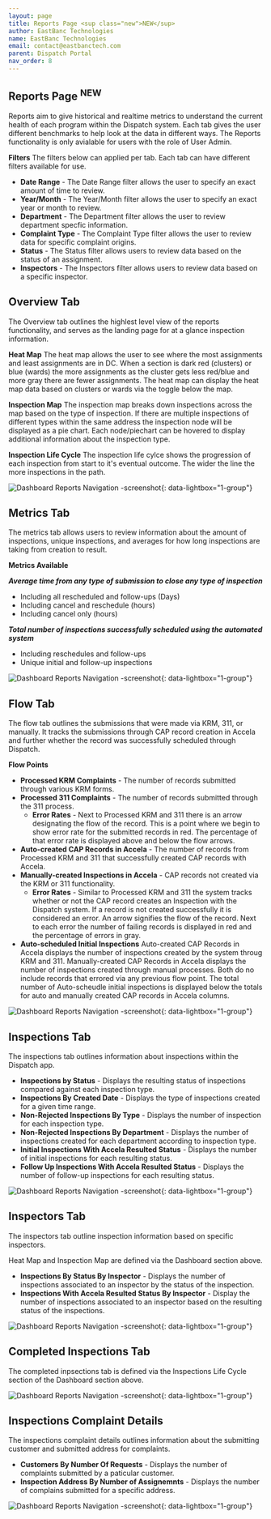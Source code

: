 ```yaml
---
layout: page
title: Reports Page <sup class="new">NEW</sup>
author: EastBanc Technologies
name: EastBanc Technologies
email: contact@eastbanctech.com
parent: Dispatch Portal
nav_order: 8
---
```


<section id="reports-page-new" markdown="1">

# Reports Page <sup class="new">NEW</sup>
Reports aim to give historical and realtime metrics to understand the current health of each program within the Dispatch system.  Each tab gives the user different benchmarks to help look at the data in different ways. The Reports functionality is only avialable for users with the role of User Admin.

**Filters**
The filters below can applied per tab. Each tab can have different filters available for use.
* **Date Range** - The Date Range filter allows the user to specify an exact amount of time to review.
* **Year/Month** - The Year/Month filter allows the user to specify an exact year or month to review. 
* **Department** - The Department filter allows the user to review department specfic information. 
* **Complaint Type** - The Complaint Type filter allows the user to review data for specific complaint origins. 
* **Status** - The Status filter allows users to review data based on the status of an assignment.
* **Inspectors** - The Inspectors filter allows users to review data based on a specific inspector. 

## Overview Tab
The Overview tab outlines the highlest level view of the reports functionality, and serves as the landing page for at a glance inspection information. 

**Heat Map**
The heat map allows the user to see where the most assignments and least assignments are in DC. When a section is dark red (clusters) or blue (wards) the more assignments as the cluster gets less red/blue and more gray there are fewer assignments. The heat map can display the heat map data based on clusters or wards via the toggle below the map.

**Inspection Map**
The inspection map breaks down inspections across the map based on the type of inspection.  If there are multiple inspections of different types within the same address the inspection node will be displayed as a pie chart.  Each node/piechart can be hovered to display additional information about the inspection type. 

**Inspection Life Cycle**
The inspection life cylce shows the progression of each inspection from start to it's eventual outcome. The wider the line the more inspections in the path. 

![Dashboard Reports Navigation -screenshot](../images/dispatch-portal/dp-reports/Overview.png){: data-lightbox="1-group"}

## Metrics Tab
The metrics tab allows users to review information about the amount of inspections, unique inspections, and averages for how long inspections are taking from creation to result. 

**Metrics Available**

**_Average time from any type of submission to close any type of inspection_**
* Including all rescheduled and follow-ups (Days)
* Including cancel and reschedule (hours)
* Including cancel only (hours)

**_Total number of inspections successfully scheduled using the automated system_**
* Including reschedules and follow-ups
* Unique initial and follow-up inspections

![Dashboard Reports Navigation -screenshot](../images/dispatch-portal/dp-reports/Metrics.png){: data-lightbox="1-group"}

## Flow Tab
The flow tab outlines the submissions that were made via KRM, 311, or manually. It tracks the submissions through CAP record creation in Accela and further whether the record was successfully scheduled through Dispatch. 

**Flow Points**
* **Processed KRM Complaints** - The number of records submitted through various KRM forms.
* **Processed 311 Complaints** - The number of records submitted through the 311 process.
  * **Error Rates** - Next to Processed KRM and 311 there is an arrow designating the flow of the record.  This is a point where we begin to show error rate for the submitted records in red. The percentage of that error rate is displayed above and below the flow arrows.
* **Auto-created CAP Records in Accela** - The number of records from Processed KRM and 311 that successfully created CAP records with Accela.
* **Manually-created Inspections in Accela** - CAP records not created via the KRM or 311 functionality.
  * **Error Rates** - Similar to Processed KRM and 311 the system tracks whether or not the CAP record creates an Inspection with the Dispatch system.  If a record is not created successfully it is considered an error. An arrow signifies the flow of the record. Next to each error the number of failing records is displayed in red and the percentage of errors in gray. 
* **Auto-scheduled Initial Inspections** Auto-created CAP Records in Accela displays the number of inspections created by the system throug KRM and 311. Manually-created CAP Records in Accela displays the number of inspections created through manual processes. Both do no include records that errored via any previous flow point.  The total number of Auto-scheudle initial inspections is displayed below the totals for auto and manually created CAP records in Accela columns.  

![Dashboard Reports Navigation -screenshot](../images/dispatch-portal/dp-reports/Flow.png){: data-lightbox="1-group"}

## Inspections Tab
The inspections tab outlines information about inspections within the Dispatch app.

* **Inspections by Status** - Displays the resulting status of inspections compared against each inspection type.
* **Inspections By Created Date** - Displays the type of inspections created for a given time range. 
* **Non-Rejected Inspections By Type** - Displays the number of inspection for each inspection type. 
* **Non-Rejected Inspections By Department** - Displays the number of inspections created for each department according to inspection type. 
* **Initial Inspections With Accela Resulted Status** - Displays the number of initial inspections for each resulting status.
* **Follow Up Inspections With Accela Resulted Status** - Displays the number of follow-up inspections for each resulting status.

![Dashboard Reports Navigation -screenshot](../images/dispatch-portal/dp-reports/Inspections.png){: data-lightbox="1-group"}

## Inspectors Tab
The inspectors tab outline inspection information based on specific inspectors. 

Heat Map and Inspection Map are defined via the Dashboard section above.
* **Inspections By Status By Inspector** - Displays the number of inspections associated to an inspector by the status of the inspection. 
* **Inspections With Accela Resulted Status By Inspector** - Display the number of inspections associated to an inspector based on the resulting status of the inspections. 

![Dashboard Reports Navigation -screenshot](../images/dispatch-portal/dp-reports/Inspectors.png){: data-lightbox="1-group"}

## Completed Inspections Tab
The completed inpsections tab is defined via the Inspections Life Cycle section of the Dashboard section above. 

![Dashboard Reports Navigation -screenshot](../images/dispatch-portal/dp-reports/Completed-Inspections.png){: data-lightbox="1-group"}

## Inspections Complaint Details
The inspections complaint details outlines information about the submitting customer and submitted address for complaints.

* **Customers By Number Of Requests** - Displays the number of complaints submitted by a paticular customer.
* **Inspection Address By Number of Assignemnts** - Displays the number of complains submitted for a specific address. 

![Dashboard Reports Navigation -screenshot](../images/dispatch-portal/dp-reports/Inspection-Complaint-Details.png){: data-lightbox="1-group"}

</section>
